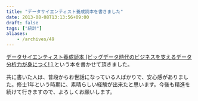 ```yaml
---
title: "データサイエンティスト養成読本を書きました"
date: 2013-08-08T13:13:56+09:00
draft: false
tags: ["統計"]
aliases:
    - /archives/49
---
```


[データサイエンティスト養成読本 [ビッグデータ時代のビジネスを支えるデータ分析力が身につく! ] ](http://www.amazon.co.jp/dp/4774158968)という本を書かせて頂きました。
共に書いた人は、普段からお世話になっている人ばかりで、安心感がありました。修士1年という時期に、素晴らしい経験が出来たと思います。今後も精進を続けて行きますので、よろしくお願いします。



